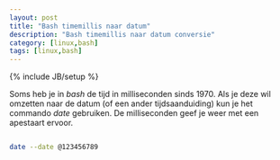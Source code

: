 ```yaml
---
layout: post
title: "Bash timemillis naar datum"
description: "Bash timemillis naar datum conversie"
category: [linux,bash]
tags: [linux,bash]
---
```

{% include JB/setup %}


Soms heb je in _bash_ de tijd in milliseconden sinds 1970. Als je deze wil
omzetten naar de datum (of een ander tijdsaanduiding) kun je het commando _date_
gebruiken. De milliseconden geef je weer met een apestaart ervoor.

```bash

date --date @123456789

```

